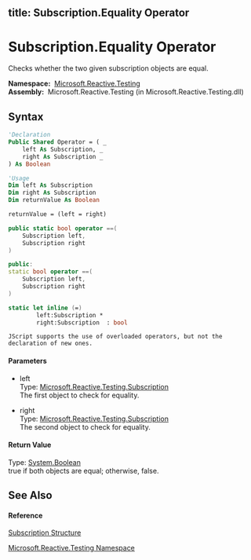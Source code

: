 title: Subscription.Equality Operator
---
# Subscription.Equality Operator

Checks whether the two given subscription objects are equal.

**Namespace:**  [Microsoft.Reactive.Testing](Microsoft.Reactive.Testing\Microsoft.Reactive.Testing.md)  
**Assembly:**  Microsoft.Reactive.Testing (in Microsoft.Reactive.Testing.dll)

## Syntax

```vb
'Declaration
Public Shared Operator = ( _
    left As Subscription, _
    right As Subscription _
) As Boolean
```

```vb
'Usage
Dim left As Subscription
Dim right As Subscription
Dim returnValue As Boolean

returnValue = (left = right)
```

```csharp
public static bool operator ==(
    Subscription left,
    Subscription right
)
```

```c++
public:
static bool operator ==(
    Subscription left, 
    Subscription right
)
```

```fsharp
static let inline (=)
        left:Subscription * 
        right:Subscription  : bool
```

```jscript
JScript supports the use of overloaded operators, but not the declaration of new ones.
```

#### Parameters

- left  
  Type: [Microsoft.Reactive.Testing.Subscription](Subscription\Subscription.md)  
  The first object to check for equality.

- right  
  Type: [Microsoft.Reactive.Testing.Subscription](Subscription\Subscription.md)  
  The second object to check for equality.

#### Return Value

Type: [System.Boolean](https://msdn.microsoft.com/en-us/library/a28wyd50)  
true if both objects are equal; otherwise, false.

## See Also

#### Reference

[Subscription Structure](Subscription\Subscription.md)

[Microsoft.Reactive.Testing Namespace](Microsoft.Reactive.Testing\Microsoft.Reactive.Testing.md)







